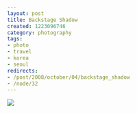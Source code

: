 ```yaml
--- 
layout: post
title: Backstage Shadow
created: 1223096746
category: photography
tags:
- photo
- travel
- korea
- seoul
redirects:
- /post/2008/october/04/backstage_shadow
- /node/32
---
```

<a href="http://gallery.johndbritton.com/v/2008/south_korea/seoul/korea_traditional_performing_arts_festival/IMG_1732.JPG.html"><img src="http://gallery.johndbritton.com/d/71408-3/IMG_1732.JPG" /></a>
